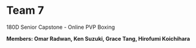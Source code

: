 # Team 7
 180D Senior Capstone - Online PVP Boxing 

**Members: Omar Radwan, Ken Suzuki, Grace Tang, Hirofumi Koichihara**

